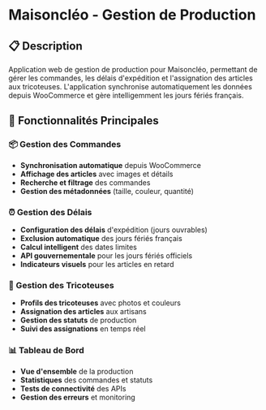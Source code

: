 # Maisoncléo - Gestion de Production

## 📋 Description

Application web de gestion de production pour Maisoncléo, permettant de gérer les commandes, les délais d'expédition et l'assignation des articles aux tricoteuses. L'application synchronise automatiquement les données depuis WooCommerce et gère intelligemment les jours fériés français.

## 🎯 Fonctionnalités Principales

### 📦 Gestion des Commandes
- **Synchronisation automatique** depuis WooCommerce
- **Affichage des articles** avec images et détails
- **Recherche et filtrage** des commandes
- **Gestion des métadonnées** (taille, couleur, quantité)

### ⏰ Gestion des Délais
- **Configuration des délais** d'expédition (jours ouvrables)
- **Exclusion automatique** des jours fériés français
- **Calcul intelligent** des dates limites
- **API gouvernementale** pour les jours fériés officiels
- **Indicateurs visuels** pour les articles en retard

### 🧶 Gestion des Tricoteuses
- **Profils des tricoteuses** avec photos et couleurs
- **Assignation des articles** aux artisans
- **Gestion des statuts** de production
- **Suivi des assignations** en temps réel

### 📊 Tableau de Bord
- **Vue d'ensemble** de la production
- **Statistiques** des commandes et statuts
- **Tests de connectivité** des APIs
- **Gestion des erreurs** et monitoring
